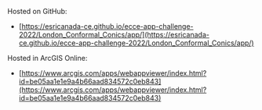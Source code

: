 Hosted on GitHub:

- [https://esricanada-ce.github.io/ecce-app-challenge-2022/London_Conformal_Conics/app/](https://esricanada-ce.github.io/ecce-app-challenge-2022/London_Conformal_Conics/app/)

Hosted in ArcGIS Online:

- [https://www.arcgis.com/apps/webappviewer/index.html?id=be05aa1e1e9a4b66aad834572c0eb843](https://www.arcgis.com/apps/webappviewer/index.html?id=be05aa1e1e9a4b66aad834572c0eb843)